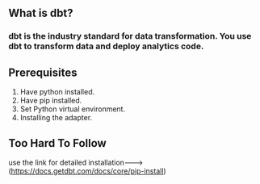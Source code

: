 
## What is dbt?
### dbt is the industry standard for data transformation. You use dbt to transform data and deploy analytics code.

## Prerequisites
1. Have python installed. 
2. Have pip installed.
3. Set Python virtual environment. 
4. Installing the adapter.

## Too Hard To Follow
use the link for detailed installation--->(https://docs.getdbt.com/docs/core/pip-install)
